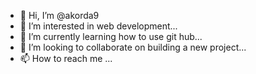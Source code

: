 - 👋 Hi, I’m @akorda9
- 👀 I’m interested in web development...
- 🌱 I’m currently learning how to use git hub...
- 💞️ I’m looking to collaborate on building a new project...
- 📫 How to reach me ...

<!---
akorda9/akorda9 is a ✨ special ✨ repository because its `README.md` (this file) appears on your GitHub profile.
You can click the Preview link to take a look at your changes.
--->
